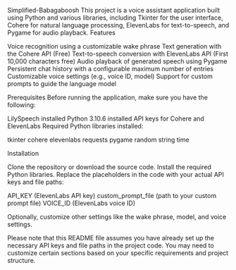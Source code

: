 Simplified-Babagaboosh
This project is a voice assistant application built using Python and various libraries, including Tkinter for the user interface, Cohere for natural language processing, ElevenLabs for text-to-speech, and Pygame for audio playback.
Features

Voice recognition using a customizable wake phrase
Text generation with the Cohere API (Free)
Text-to-speech conversion with ElevenLabs API (First 10,000 characters free)
Audio playback of generated speech using Pygame
Persistent chat history with a configurable maximum number of entries
Customizable voice settings (e.g., voice ID, model)
Support for custom prompts to guide the language model

Prerequisites
Before running the application, make sure you have the following:

LilySpeech installed
Python 3.10.6 installed
API keys for Cohere and ElevenLabs
Required Python libraries installed:

tkinter
cohere
elevenlabs
requests
pygame
random
string
time



Installation

Clone the repository or download the source code.
Install the required Python libraries.
Replace the placeholders in the code with your actual API keys and file paths:

API_KEY (ElevenLabs API key)
custom_prompt_file (path to your custom prompt file)
VOICE_ID (ElevenLabs voice ID)


Optionally, customize other settings like the wake phrase, model, and voice settings.

Please note that this README file assumes you have already set up the necessary API keys and file paths in the project code. You may need to customize certain sections based on your specific requirements and project structure.
